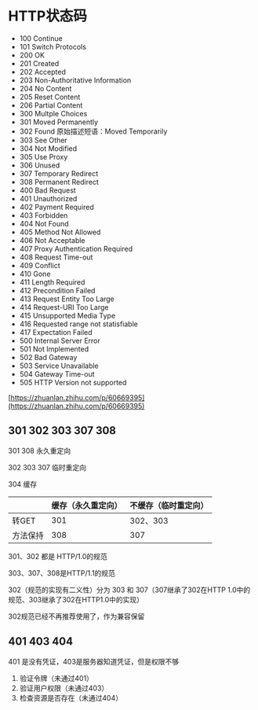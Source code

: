 # HTTP状态码

- 100 Continue
- 101 Switch Protocols
- 200 OK
- 201 Created
- 202 Accepted
- 203 Non-Authoritative Information
- 204 No Content
- 205 Reset Content
- 206 Partial Content
- 300 Multple Choices
- 301 Moved Permanently
- 302 Found 原始描述短语：Moved Temporarily
- 303 See Other
- 304 Not Modified
- 305 Use Proxy
- 306 Unused
- 307 Temporary Redirect
- 308 Permanent Redirect
- 400 Bad Request
- 401 Unauthorized
- 402 Payment Required
- 403 Forbidden
- 404 Not Found
- 405 Method Not Allowed
- 406 Not Acceptable
- 407 Proxy Authentication Required
- 408 Request Time-out
- 409 Conflict
- 410 Gone
- 411 Length Required
- 412 Precondition Failed
- 413 Request Entity Too Large
- 414 Request-URI Too Large
- 415 Unsupported Media Type
- 416 Requested range not statisfiable
- 417 Expectation Failed
- 500 Internal Server Error
- 501 Not Implemented
- 502 Bad Gateway
- 503 Service Unavailable
- 504 Gateway Time-out
- 505 HTTP Version not supported

[https://zhuanlan.zhihu.com/p/60669395](https://zhuanlan.zhihu.com/p/60669395)



## 301 302 303 307 308

301 308 永久重定向

302 303 307 临时重定向

304 缓存

|          | 缓存（永久重定向） | 不缓存（临时重定向） |
| -------- | ------------------ | -------------------- |
| 转GET    | 301                | 302、303             |
| 方法保持 | 308                | 307                  |

301、302 都是 HTTP/1.0的规范

303、307、308是HTTP/1.1的规范

302（规范的实现有二义性）分为 303 和 307（307继承了302在HTTP 1.0中的规范、303继承了302在HTTP1.0中的实现）

302规范已经不再推荐使用了，作为兼容保留



## 401 403 404

401 是没有凭证，403是服务器知道凭证，但是权限不够

1. 验证令牌（未通过401）
2. 验证用户权限（未通过403）
3. 检查资源是否存在（未通过404）